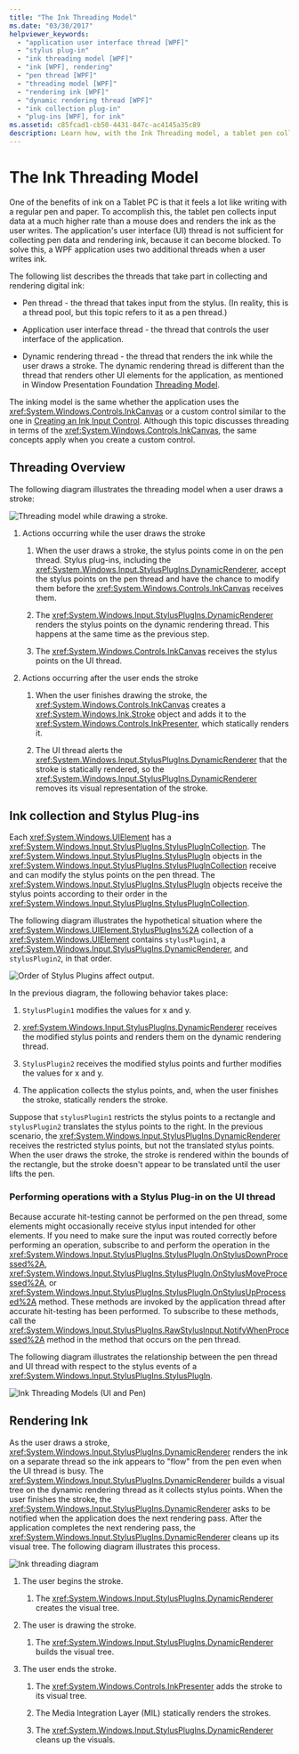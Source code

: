 ```yaml
---
title: "The Ink Threading Model"
ms.date: "03/30/2017"
helpviewer_keywords: 
  - "application user interface thread [WPF]"
  - "stylus plug-in"
  - "ink threading model [WPF]"
  - "ink [WPF], rendering"
  - "pen thread [WPF]"
  - "threading model [WPF]"
  - "rendering ink [WPF]"
  - "dynamic rendering thread [WPF]"
  - "ink collection plug-in"
  - "plug-ins [WPF], for ink"
ms.assetid: c85fcad1-cb50-4431-847c-ac4145a35c89
description: Learn how, with the Ink Threading model, a tablet pen collects input data at a much higher rate than a mouse does and renders the ink as the user writes.
---
```

# The Ink Threading Model

One of the benefits of ink on a Tablet PC is that it feels a lot like writing with a regular pen and paper.  To accomplish this, the tablet pen collects input data at a much higher rate than a mouse does and renders the ink as the user writes.  The application's user interface (UI) thread is not sufficient for collecting pen data and rendering ink, because it can become blocked.  To solve this, a WPF application uses two additional threads when a user writes ink.  
  
 The following list describes the threads that take part in collecting and rendering digital ink:  
  
- Pen thread - the thread that takes input from the stylus.  (In reality, this is a thread pool, but this topic refers to it as a pen thread.)  
  
- Application user interface thread - the thread that controls the user interface of the application.  
  
- Dynamic rendering thread - the thread that renders the ink while the user draws a stroke. The dynamic rendering thread is different than the thread that renders other UI elements for the application, as mentioned in Window Presentation Foundation [Threading Model](threading-model.md).  
  
 The inking model is the same whether the application uses the <xref:System.Windows.Controls.InkCanvas> or a custom control similar to the one in [Creating an Ink Input Control](creating-an-ink-input-control.md).  Although this topic discusses threading in terms of the <xref:System.Windows.Controls.InkCanvas>, the same concepts apply when you create a custom control.  
  
## Threading Overview  

 The following diagram illustrates the threading model when a user draws a stroke:  
  
 ![Threading model while drawing a stroke.](./media/inkthreading-drawingink.png "InkThreading_DrawingInk")  
  
1. Actions occurring while the user draws the stroke  
  
    1. When the user draws a stroke, the stylus points come in on the pen thread.  Stylus plug-ins, including the <xref:System.Windows.Input.StylusPlugIns.DynamicRenderer>, accept the stylus points on the pen thread and have the chance to modify them before the <xref:System.Windows.Controls.InkCanvas> receives them.  
  
    2. The <xref:System.Windows.Input.StylusPlugIns.DynamicRenderer> renders the stylus points on the dynamic rendering thread. This happens at the same time as the previous step.  
  
    3. The <xref:System.Windows.Controls.InkCanvas> receives the stylus points on the UI thread.  
  
2. Actions occurring after the user ends the stroke  
  
    1. When the user finishes drawing the stroke, the <xref:System.Windows.Controls.InkCanvas> creates a <xref:System.Windows.Ink.Stroke> object and adds it to the <xref:System.Windows.Controls.InkPresenter>, which statically renders it.  
  
    2. The UI thread alerts the <xref:System.Windows.Input.StylusPlugIns.DynamicRenderer> that the stroke is statically rendered, so the <xref:System.Windows.Input.StylusPlugIns.DynamicRenderer> removes its visual representation of the stroke.  
  
## Ink collection and Stylus Plug-ins  

 Each <xref:System.Windows.UIElement> has a <xref:System.Windows.Input.StylusPlugIns.StylusPlugInCollection>.  The <xref:System.Windows.Input.StylusPlugIns.StylusPlugIn> objects in the <xref:System.Windows.Input.StylusPlugIns.StylusPlugInCollection> receive and can modify the stylus points on the pen thread. The <xref:System.Windows.Input.StylusPlugIns.StylusPlugIn> objects receive the stylus points according to their order in the <xref:System.Windows.Input.StylusPlugIns.StylusPlugInCollection>.  
  
 The following diagram illustrates the hypothetical situation where the <xref:System.Windows.UIElement.StylusPlugIns%2A> collection of a <xref:System.Windows.UIElement> contains `stylusPlugin1`, a <xref:System.Windows.Input.StylusPlugIns.DynamicRenderer>, and `stylusPlugin2`, in that order.  
  
 ![Order of Stylus Plugins affect output.](./media/inkthreading-pluginorder.png "InkThreading_PluginOrder")  
  
 In the previous diagram, the following behavior takes place:  
  
1. `StylusPlugin1` modifies the values for x and y.  
  
2. <xref:System.Windows.Input.StylusPlugIns.DynamicRenderer> receives the modified stylus points and renders them on the dynamic rendering thread.  
  
3. `StylusPlugin2` receives the modified stylus points and further modifies the values for x and y.  
  
4. The application collects the stylus points, and, when the user finishes the stroke, statically renders the stroke.  
  
 Suppose that `stylusPlugin1` restricts the stylus points to a rectangle and `stylusPlugin2` translates the stylus points to the right.  In the previous scenario, the <xref:System.Windows.Input.StylusPlugIns.DynamicRenderer> receives the restricted stylus points, but not the translated stylus points.  When the user draws the stroke, the stroke is rendered within the bounds of the rectangle, but the stroke doesn't appear to be translated until the user lifts the pen.  
  
### Performing operations with a Stylus Plug-in on the UI thread  

 Because accurate hit-testing cannot be performed on the pen thread, some elements might occasionally receive stylus input intended for other elements. If you need to make sure the input was routed correctly before performing an operation, subscribe to and perform the operation in the <xref:System.Windows.Input.StylusPlugIns.StylusPlugIn.OnStylusDownProcessed%2A>, <xref:System.Windows.Input.StylusPlugIns.StylusPlugIn.OnStylusMoveProcessed%2A>, or <xref:System.Windows.Input.StylusPlugIns.StylusPlugIn.OnStylusUpProcessed%2A> method. These methods are invoked by the application thread after accurate hit-testing has been performed. To subscribe to these methods, call the <xref:System.Windows.Input.StylusPlugIns.RawStylusInput.NotifyWhenProcessed%2A> method in the method that occurs on the pen thread.  
  
 The following diagram illustrates the relationship between the pen thread and UI thread with respect to the stylus events of a <xref:System.Windows.Input.StylusPlugIns.StylusPlugIn>.  
  
 ![Ink Threading Models &#40;UI and Pen&#41;](./media/inkthreading-plugincallbacks.png "InkThreading_PluginCallbacks")  
  
## Rendering Ink  

 As the user draws a stroke, <xref:System.Windows.Input.StylusPlugIns.DynamicRenderer> renders the ink on a separate thread so the ink appears to "flow" from the pen even when the UI thread is busy.  The <xref:System.Windows.Input.StylusPlugIns.DynamicRenderer> builds a visual tree on the dynamic rendering thread as it collects stylus points.  When the user finishes the stroke, the <xref:System.Windows.Input.StylusPlugIns.DynamicRenderer> asks to be notified when the application does the next rendering pass.  After the application completes the next rendering pass, the <xref:System.Windows.Input.StylusPlugIns.DynamicRenderer> cleans up its visual tree.  The following diagram illustrates this process.  
  
 ![Ink threading diagram](./media/inkthreading-visualtree.png "InkThreading_VisualTree")  
  
1. The user begins the stroke.  
  
    1. The <xref:System.Windows.Input.StylusPlugIns.DynamicRenderer> creates the visual tree.  
  
2. The user is drawing the stroke.  
  
    1. The <xref:System.Windows.Input.StylusPlugIns.DynamicRenderer> builds the visual tree.  
  
3. The user ends the stroke.  
  
    1. The <xref:System.Windows.Controls.InkPresenter> adds the stroke to its visual tree.  
  
    2. The Media Integration Layer (MIL) statically renders the strokes.  
  
    3. The <xref:System.Windows.Input.StylusPlugIns.DynamicRenderer> cleans up the visuals.
